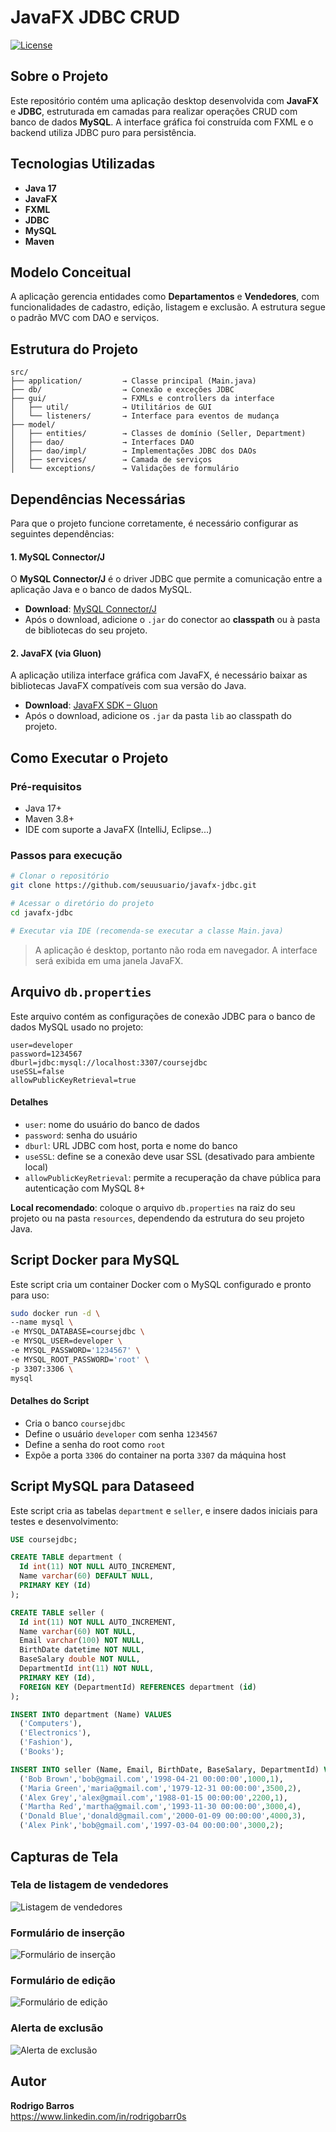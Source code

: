 # JavaFX JDBC CRUD

[![License](https://img.shields.io/npm/l/react)](https://github.com/rodrigobarr0s/javafx-jdbc/blob/main/LICENSE)

## Sobre o Projeto

Este repositório contém uma aplicação desktop desenvolvida com **JavaFX** e **JDBC**, estruturada em camadas para realizar operações CRUD com banco de dados **MySQL**. A interface gráfica foi construída com FXML e o backend utiliza JDBC puro para persistência.

## Tecnologias Utilizadas

- **Java 17**
- **JavaFX**
- **FXML**
- **JDBC**
- **MySQL**
- **Maven**

## Modelo Conceitual

A aplicação gerencia entidades como **Departamentos** e **Vendedores**, com funcionalidades de cadastro, edição, listagem e exclusão. A estrutura segue o padrão MVC com DAO e serviços.

## Estrutura do Projeto

```plaintext
src/
├── application/         → Classe principal (Main.java)
├── db/                  → Conexão e exceções JDBC
├── gui/                 → FXMLs e controllers da interface
│   ├── util/            → Utilitários de GUI
│   └── listeners/       → Interface para eventos de mudança
├── model/
│   ├── entities/        → Classes de domínio (Seller, Department)
│   ├── dao/             → Interfaces DAO
│   ├── dao/impl/        → Implementações JDBC dos DAOs
│   ├── services/        → Camada de serviços
│   └── exceptions/      → Validações de formulário
```

## Dependências Necessárias

Para que o projeto funcione corretamente, é necessário configurar as seguintes dependências:

#### 1. **MySQL Connector/J**

O **MySQL Connector/J** é o driver JDBC que permite a comunicação entre a aplicação Java e o banco de dados MySQL.

- **Download**: [MySQL Connector/J](https://dev.mysql.com/downloads/connector/j/)
- Após o download, adicione o `.jar` do conector ao **classpath** ou à pasta de bibliotecas do seu projeto.

#### 2. **JavaFX (via Gluon)**

A aplicação utiliza interface gráfica com JavaFX, é necessário baixar as bibliotecas JavaFX compatíveis com sua versão do Java.

- **Download**: [JavaFX SDK – Gluon](https://gluonhq.com/products/javafx/)
- Após o download, adicione os `.jar` da pasta `lib` ao classpath do projeto.

## Como Executar o Projeto

### Pré-requisitos

- Java 17+
- Maven 3.8+
- IDE com suporte a JavaFX (IntelliJ, Eclipse...)

### Passos para execução

```bash
# Clonar o repositório
git clone https://github.com/seuusuario/javafx-jdbc.git

# Acessar o diretório do projeto
cd javafx-jdbc

# Executar via IDE (recomenda-se executar a classe Main.java)
```

> A aplicação é desktop, portanto não roda em navegador. A interface será exibida em uma janela JavaFX.

## Arquivo `db.properties`

Este arquivo contém as configurações de conexão JDBC para o banco de dados MySQL usado no projeto:

```properties
user=developer
password=1234567
dburl=jdbc:mysql://localhost:3307/coursejdbc
useSSL=false
allowPublicKeyRetrieval=true
```

#### Detalhes
- `user`: nome do usuário do banco de dados  
- `password`: senha do usuário  
- `dburl`: URL JDBC com host, porta e nome do banco  
- `useSSL`: define se a conexão deve usar SSL (desativado para ambiente local)  
- `allowPublicKeyRetrieval`: permite a recuperação da chave pública para autenticação com MySQL 8+

**Local recomendado**: coloque o arquivo `db.properties` na raiz do seu projeto ou na pasta `resources`, dependendo da estrutura do seu projeto Java.

## Script Docker para MySQL

Este script cria um container Docker com o MySQL configurado e pronto para uso:

```bash
sudo docker run -d \
--name mysql \
-e MYSQL_DATABASE=coursejdbc \
-e MYSQL_USER=developer \
-e MYSQL_PASSWORD='1234567' \
-e MYSQL_ROOT_PASSWORD='root' \
-p 3307:3306 \
mysql
```

#### Detalhes do Script
- Cria o banco `coursejdbc`  
- Define o usuário `developer` com senha `1234567`  
- Define a senha do root como `root`  
- Expõe a porta `3306` do container na porta `3307` da máquina host

## Script MySQL para Dataseed

Este script cria as tabelas `department` e `seller`, e insere dados iniciais para testes e desenvolvimento:

```sql
USE coursejdbc;

CREATE TABLE department (
  Id int(11) NOT NULL AUTO_INCREMENT,
  Name varchar(60) DEFAULT NULL,
  PRIMARY KEY (Id)
);

CREATE TABLE seller (
  Id int(11) NOT NULL AUTO_INCREMENT,
  Name varchar(60) NOT NULL,
  Email varchar(100) NOT NULL,
  BirthDate datetime NOT NULL,
  BaseSalary double NOT NULL,
  DepartmentId int(11) NOT NULL,
  PRIMARY KEY (Id),
  FOREIGN KEY (DepartmentId) REFERENCES department (id)
);

INSERT INTO department (Name) VALUES 
  ('Computers'),
  ('Electronics'),
  ('Fashion'),
  ('Books');

INSERT INTO seller (Name, Email, BirthDate, BaseSalary, DepartmentId) VALUES 
  ('Bob Brown','bob@gmail.com','1998-04-21 00:00:00',1000,1),
  ('Maria Green','maria@gmail.com','1979-12-31 00:00:00',3500,2),
  ('Alex Grey','alex@gmail.com','1988-01-15 00:00:00',2200,1),
  ('Martha Red','martha@gmail.com','1993-11-30 00:00:00',3000,4),
  ('Donald Blue','donald@gmail.com','2000-01-09 00:00:00',4000,3),
  ('Alex Pink','bob@gmail.com','1997-03-04 00:00:00',3000,2);
```
## Capturas de Tela

### Tela de listagem de vendedores

![Listagem de vendedores](https://raw.githubusercontent.com/rodrigobarr0s/javafx-jdbc/refs/heads/main/img/lista.png)

### Formulário de inserção

![Formulário de inserção](https://raw.githubusercontent.com/rodrigobarr0s/javafx-jdbc/refs/heads/main/img/formulario-insercao.png)

### Formulário de edição

![Formulário de edição](https://raw.githubusercontent.com/rodrigobarr0s/javafx-jdbc/refs/heads/main/img/formulario-edicao.png)

### Alerta de exclusão

![Alerta de exclusão](https://raw.githubusercontent.com/rodrigobarr0s/javafx-jdbc/refs/heads/main/img/alert-exclusao.png)

## Autor

**Rodrigo Barros**  
https://www.linkedin.com/in/rodrigobarr0s

